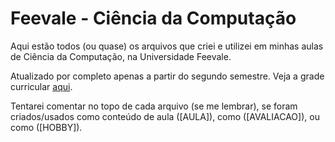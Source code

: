# Feevale - Ciência da Computação

Aqui estão todos (ou quase) os arquivos que criei e utilizei em minhas aulas de Ciência da Computação, na Universidade Feevale.

Atualizado por completo apenas a partir do segundo semestre. Veja a grade curricular [aqui](https://www.feevale.br/s/conteudo/e33fd72a-38e8-4dd9-9273-7faa9b895975/CI%c3%8aNCIA_DA_COMPUTA%c3%87%c3%83O_-_BACHARELADO_-_202101_-_NOTURNO.pdf).

Tentarei comentar no topo de cada arquivo (se me lembrar), se foram criados/usados como conteúdo de aula (\[AULA\]), como (\[AVALIACAO\]), ou como (\[HOBBY\]).

